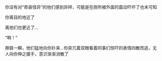 你没有对“奇装怪异”的他们感到异样，可能是在厕所被外面的震动吓坏了也未可知

你离目的地近了

离他们也更近了...

“啊！”

擦肩一瞬，他们猛地向你扑来...你突兀着双眼看着同事们惊吓的表情四散而逃，无人向你伸之援手，意识渐渐消散了